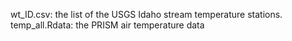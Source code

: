 wt_ID.csv: the list of the USGS Idaho stream temperature stations.
temp_all.Rdata: the PRISM air temperature data
